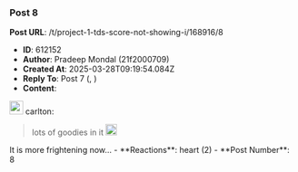 ### Post 8
**Post URL**: /t/project-1-tds-score-not-showing-i/168916/8
- **ID**: 612152
- **Author**: Pradeep Mondal (21f2000709)
- **Created At**: 2025-03-28T09:19:54.084Z
- **Reply To**: Post 7 (, )
- **Content**:  
  <aside class="quote group-ds-students" data-username="carlton" data-post="7" data-topic="168916">
<div class="title">
<div class="quote-controls"></div>
<img alt="" width="24" height="24" src="https://dub1.discourse-cdn.com/flex013/user_avatar/discourse.onlinedegree.iitm.ac.in/carlton/48/56317_2.png" class="avatar"> carlton:</div>
<blockquote>
lots of goodies in it <img src="https://emoji.discourse-cdn.com/google/slight_smile.png?v=14" title=":slight_smile:" class="emoji" alt=":slight_smile:" loading="lazy" width="20" height="20">
</blockquote>
</aside>
It is more frightening now…
- **Reactions**: heart (2)
- **Post Number**: 8

